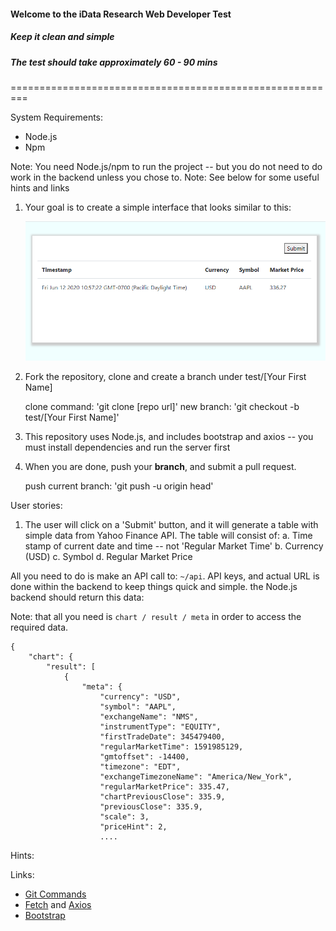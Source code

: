 #### Welcome to the iData Research Web Developer Test

##### Keep it clean and simple

##### The test should take approximately 60 - 90 mins

=========================================================

System Requirements:

- Node.js
- Npm

Note: You need Node.js/npm to run the project -- but you do not need to do work in the backend unless you chose to.
Note: See below for some useful hints and links

1. Your goal is to create a simple interface that looks similar to this:

   ![image](./screenshots/Snapshot.PNG)

2. Fork the repository, clone and create a branch under test/[Your First Name]

   clone command: 'git clone [repo url]'
   new branch: 'git checkout -b test/[Your First Name]' 

3. This repository uses Node.js, and includes bootstrap and axios -- you must install dependencies and run the server first

4. When you are done, push your **branch**, and submit a pull request.

   push current branch: 'git push -u origin head'

User stories:

1. The user will click on a 'Submit' button, and it will generate a table with simple data from Yahoo Finance API. The table will consist of:
   a. Time stamp of current date and time -- not 'Regular Market Time'
   b. Currency (USD)
   c. Symbol
   d. Regular Market Price

All you need to do is make an API call to: `~/api`. API keys, and actual URL is done within the backend to keep things quick and simple. the Node.js backend should return this data:

Note: that all you need is `chart / result / meta` in order to access the required data.

```
{
    "chart": {
        "result": [
            {
                "meta": {
                    "currency": "USD",
                    "symbol": "AAPL",
                    "exchangeName": "NMS",
                    "instrumentType": "EQUITY",
                    "firstTradeDate": 345479400,
                    "regularMarketTime": 1591985129,
                    "gmtoffset": -14400,
                    "timezone": "EDT",
                    "exchangeTimezoneName": "America/New_York",
                    "regularMarketPrice": 335.47,
                    "chartPreviousClose": 335.9,
                    "previousClose": 335.9,
                    "scale": 3,
                    "priceHint": 2,
                    ....
```

Hints:
   
   

Links:
- [Git Commands](https://about.gitlab.com/images/press/git-cheat-sheet.pdf)
- [Fetch](https://developer.mozilla.org/en-US/docs/Web/API/Fetch_API/Using_Fetch) and [Axios](https://github.com/axios/axios/blob/master/README.md)
- [Bootstrap](https://getbootstrap.com/docs/4.5/getting-started/introduction/)
